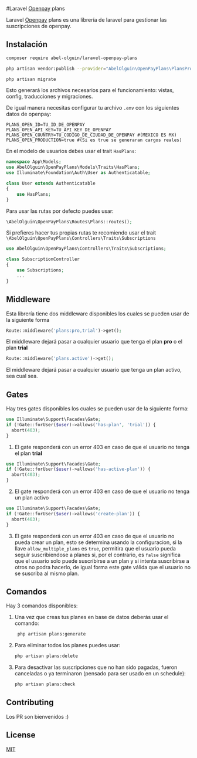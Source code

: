 #Laravel [Openpay](https://www.openpay.mx/) plans

Laravel [Openpay](https://www.openpay.mx/) plans es una librería de laravel para gestionar las suscripciones de openpay.

## Instalación

```bash
composer require abel-olguin/laravel-openpay-plans

php artisan vendor:publish --provider="AbelOlguin\OpenPayPlans\PlansProvider"

php artisan migrate
```

Esto generará los archivos necesarios para el funcionamiento: vistas, config, traducciones y migraciones.

De igual manera necesitas configurar tu archivo `.env` con los siguientes datos de openpay:

```
PLANS_OPEN_ID=TU_ID_DE_OPENPAY
PLANS_OPEN_API_KEY=TU_API_KEY_DE_OPENPAY
PLANS_OPEN_COUNTRY=TU_CODIGO_DE_CIUDAD_DE_OPENPAY #(MEXICO ES MX)
PLANS_OPEN_PRODUCTION=true #(Si es true se generaran cargos reales)
```
En el modelo de usuarios debes usar el trait `HasPlans`:

```php
namespace App\Models;
use AbelOlguin\OpenPayPlans\Models\Traits\HasPlans;
use Illuminate\Foundation\Auth\User as Authenticatable;

class User extends Authenticatable
{
    use HasPlans;
}
```

Para usar las rutas por defecto puedes usar:

```php
\AbelOlguin\OpenPayPlans\Routes\Plans::routes();
```

Si prefieres hacer tus propias rutas te recomiendo usar el trait `\AbelOlguin\OpenPayPlans\Controllers\Traits\Subscriptions` 

```php
use AbelOlguin\OpenPayPlans\Controllers\Traits\Subscriptions;

class SubscriptionController
{
    use Subscriptions;
    ...
}
```

## Middleware

Esta librería tiene dos middleware disponibles los cuales se pueden usar de la siguiente forma

```php
Route::middleware('plans:pro,trial')->get();
```
El middleware dejará pasar a cualquier usuario que tenga el plan **pro** o el plan **trial**

```php
Route::middleware('plans.active')->get();
```
El middleware dejará pasar a cualquier usuario que tenga un plan activo, sea cual sea.

## Gates

Hay tres gates disponibles los cuales se pueden usar de la siguiente forma:

```php
use Illuminate\Support\Facades\Gate;
if (!Gate::forUser($user)->allows('has-plan', 'trial')) {
  abort(403);
}
```
1. El gate responderá con un error 403 en caso de que el usuario no tenga el plan **trial**

```php
use Illuminate\Support\Facades\Gate;
if (!Gate::forUser($user)->allows('has-active-plan')) {
  abort(403);
}
```
2. El gate responderá con un error 403 en caso de que el usuario no tenga un plan activo

```php
use Illuminate\Support\Facades\Gate;
if (!Gate::forUser($user)->allows('create-plan')) {
  abort(403);
}
```
3. El gate responderá con un error 403 en caso de que el usuario no pueda crear un plan, esto se determina usando la configuracion, 
si la llave `allow_multiple_plans` es `true`, permitira que el usuario pueda seguir suscribiendose a planes si, por el contrario, es
`false` significa que el usuario solo puede suscribirse a un plan y si intenta suscribirse a otros no podra hacerlo,
de igual forma este gate válida que el usuario no se suscriba al mismo plan.

## Comandos

Hay 3 comandos disponibles:
1. Una vez que creas tus planes en base de datos deberás usar el comando: 
   ```bash 
    php artisan plans:generate
    ```
2. Para eliminar todos los planes puedes usar:
    ```bash 
    php artisan plans:delete
    ```
3. Para desactivar las suscripciones que no han sido pagadas, fueron canceladas o ya terminaron (pensado para ser usado en un schedule):
    ```bash 
    php artisan plans:check
    ```


## Contributing

Los PR son bienvenidos :)

## License

[MIT](https://choosealicense.com/licenses/mit/)
